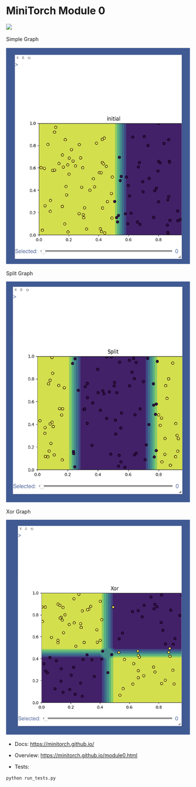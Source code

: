 # MiniTorch Module 0  

<img src="https://minitorch.github.io/_images/match.png" width="100px">

Simple Graph

<img src="simple.png" width="600px">

Split Graph

<img src="split.png" width="600px">

Xor Graph

<img src="xor.png" width="600px">

* Docs: https://minitorch.github.io/

* Overview: https://minitorch.github.io/module0.html

* Tests:

```
python run_tests.py
```
